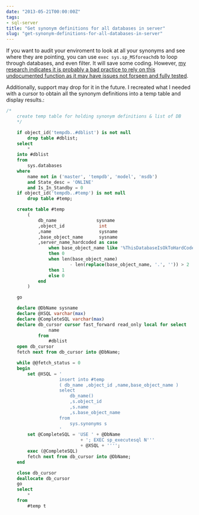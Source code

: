 ```yaml
---
date: "2013-05-21T00:00:00Z"
tags:
- sql-server
title: "Get synonym definitions for all databases in server"
slug: "get-synonym-definitions-for-all-databases-in-server"
---
```


If you want to audit your enviroment to look at all your synonyms and see where they are pointing, you can use `exec sys.sp_MSforeachdb` to loop through databases, and even filter. It will save some coding. However, [my research indicates it is probably a bad practice to rely on this undocumented function as it may have issues not forseen and fully tested](http://shaunjstuart.com/archive/2012/10/its-time-to-retire-sp_msforeachdb/).

Additionally, support may drop for it in the future. I recreated what I needed with a cursor to obtain all the synonym definitions into a temp table and display  results.:

```sql
/*
    create temp table for holding synonym definitions & list of DB
    */

    if object_id('tempdb..#dblist') is not null
        drop table #dblist;
    select
        *
    into #dblist
    from
        sys.databases
    where
        name not in ('master', 'tempdb', 'model', 'msdb')
        and State_desc = 'ONLINE'
        and Is_In_Standby = 0
    if object_id('tempdb..#temp') is not null
        drop table #temp;

    create table #temp
        (
            db_name               sysname
            ,object_id             int
            ,name                  sysname
            ,base_object_name      sysname
            ,server_name_hardcoded as case
                when base_object_name like '%ThisDatabaseIsOkToHardCode%'
                then 0
                when len(base_object_name)
                        - len(replace(base_object_name, '.', '')) > 2
                then 1
                else 0
            end
        )

    go

    declare @DbName sysname
    declare @XSQL varchar(max)
    declare @CompleteSQL varchar(max)
    declare db_cursor cursor fast_forward read_only local for select
                name
            from
                #dblist
    open db_cursor
    fetch next from db_cursor into @DbName;

    while @@fetch_status = 0
    begin
        set @XSQL = '
                    insert into #temp
                    ( db_name ,object_id ,name,base_object_name )
                    select
                        db_name()
                        ,s.object_id
                        ,s.name
                        ,s.base_object_name
                    from
                        sys.synonyms s
                    '
        set @CompleteSQL = 'USE ' + @DbName
                            + '; EXEC sp_executesql N'''
                            + @XSQL + '''';
        exec (@CompleteSQL)
        fetch next from db_cursor into @DbName;
    end

    close db_cursor
    deallocate db_cursor
    go
    select
        *
    from
        #temp t
```

